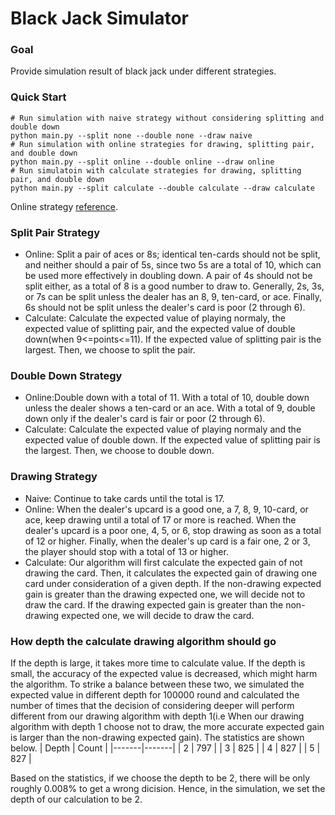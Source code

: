 Black Jack Simulator
===
### Goal
Provide simulation result of black jack under different strategies.
### Quick Start
```
# Run simulation with naive strategy without considering splitting and double down
python main.py --split none --double none --draw naive
# Run simulation with online strategies for drawing, splitting pair, and double down
python main.py --split online --double online --draw online
# Run simulatoin with calculate strategies for drawing, splitting pair, and double down
python main.py --split calculate --double calculate --draw calculate
```
Online strategy [reference](https://bicyclecards.com/how-to-play/blackjack/).
### Split Pair  Strategy
* Online: Split a pair of aces or 8s; identical ten-cards should not be split, and neither should a pair of 5s, since two 5s are a total of 10, which can be used more effectively in doubling down. A pair of 4s should not be split either, as a total of 8 is a good number to draw to. Generally, 2s, 3s, or 7s can be split unless the dealer has an 8, 9, ten-card, or ace. Finally, 6s should not be split unless the dealer's card is poor (2 through 6).
* Calculate: Calculate the expected value of playing normaly, the expected value of splitting pair, and the expected value of double down(when 9<=points<=11). If the expected value of splitting pair is the largest. Then, we choose to split the pair.

### Double Down Strategy
* Online:Double down with a total of 11. With a total of 10, double down unless the dealer shows a ten-card or an ace. With a total of 9, double down only if the dealer's card is fair or poor (2 through 6).
* Calculate: Calculate the expected value of playing normaly and the expected value of double down. If the expected value of splitting pair is the largest. Then, we choose to double down.

### Drawing Strategy
* Naive: Continue to take cards until the total is 17.
* Online: When the dealer's upcard is a good one, a 7, 8, 9, 10-card, or ace, keep drawing until a total of 17 or more is reached. When the dealer's upcard is a poor one, 4, 5, or 6, stop drawing as soon as a total of 12 or higher. Finally, when the dealer's up card is a fair one, 2 or 3, the player should stop with a total of 13 or higher.
* Calculate: Our algorithm will first calculate the expected gain of not drawing the card. Then, it calculates the expected gain of drawing one card under consideration of a given depth. If the non-drawing expected gain is greater than the drawing expected one, we will decide not to draw the card. If the drawing expected gain is greater than the non-drawing expected one, we will decide to draw the card. 

### How depth the calculate drawing algorithm should go
If the depth is large, it takes more time to calculate value. 
If the depth is small, the accuracy of the expected value is decreased, which might harm the algorithm.
To strike a balance between these two, we simulated the expected value in different depth for 100000 round and calculated the number of times that the decision of considering deeper will perform different from our drawing algorithm with depth 1(i.e When our drawing algorithm with depth 1 choose not to draw, the more accurate expected gain is larger than the non-drawing expected gain).
The statistics are shown below.
| Depth | Count |
|-------|-------|
| 2     | 797   |
| 3     | 825   |
| 4     | 827   |
| 5     | 827   |


Based on the statistics, if we choose the depth to be 2, there will be only roughly 0.008% to get a wrong dicision.
Hence, in the simulation, we set the depth of our calculation to be 2.
